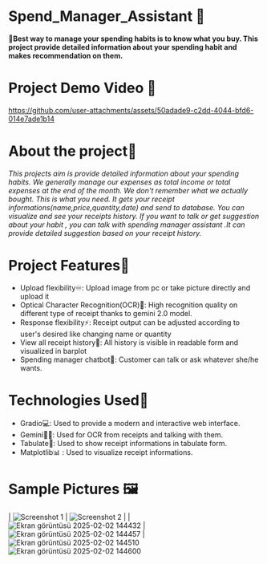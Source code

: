 # Spend_Manager_Assistant 🎉
 **📌Best way to manage your spending habits is to know what you buy. This project provide detailed information about your spending habit and makes recommendation on them.**

# Project Demo Video 🎥

https://github.com/user-attachments/assets/50adade9-c2dd-4044-bfd6-014e7ade1b14




 
# About the project🎯
*This projects aim is provide detailed information about  your spending habits.
We generally manage our expenses as total income or total expenses at the end of the month. We don't remember  what we actually bought. This is what you need.
It gets your receipt informations(name,price,quantity,date) and send to database. You can visualize and  see your receipts history.
If you want to talk or get suggestion about your habit , you can talk with spending  manager assistant .It can provide detailed suggestion based on your receipt history.*




#  Project Features🚀
* Upload flexibility♾️: Upload image from pc or take picture directly and upload it
* Optical Character Recognition(OCR)🔎: High recognition quality on different type of receipt thanks to gemini 2.0 model.
* Response flexibility⚡: Receipt output  can be adjusted according to user's desired like changing name or quantity
* View all receipt history👀: All history is visible in readable form and visualized in barplot
* Spending manager chatbot🤖: Customer can talk or ask whatever she/he wants. 




#  Technologies Used🔧
* Gradio💻: Used to provide a modern and interactive web interface.
* Gemini🔎🤖: Used for OCR from receipts and talking with them.
* Tabulate🔢: Used to show receipt informations in tabulate form.
* Matplotlib📊 : Used to visualize receipt informations.


# Sample Pictures 🖼️

| ![Screenshot 1](https://github.com/user-attachments/assets/3a86b0cd-9986-45e0-bec4-8aeea80485de) | ![Screenshot 2](https://github.com/user-attachments/assets/762130b6-ac9c-4491-891a-63cf39aac944) |
| ![Ekran görüntüsü 2025-02-02 144432](https://github.com/user-attachments/assets/3a86b0cd-9986-45e0-bec4-8aeea80485de) | ![Ekran görüntüsü 2025-02-02 144457](https://github.com/user-attachments/assets/762130b6-ac9c-4491-891a-63cf39aac944) |
![Ekran görüntüsü 2025-02-02 144510](https://github.com/user-attachments/assets/a019ca4b-2f5e-4770-afeb-cdf264f8d526)
![Ekran görüntüsü 2025-02-02 144600](https://github.com/user-attachments/assets/5758af65-c8cb-477d-af82-ef85ba1f8eb1)
